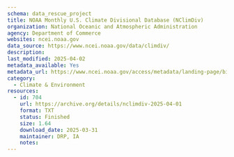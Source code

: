 ```yaml
---
schema: data_rescue_project 
title: NOAA Monthly U.S. Climate Divisional Database (NClimDiv)
organization: National Oceanic and Atmospheric Administration
agency: Department of Commerce
websites: ncei.noaa.gov
data_source: https://www.ncei.noaa.gov/data/climdiv/
description: 
last_modified: 2025-04-02
metadata_available: Yes
metadata_url: https://www.ncei.noaa.gov/access/metadata/landing-page/bin/iso?id=gov.noaa.ncdc%3aC00005
category:
  - Climate & Environment 
resources:
  - id: 704
    url: https://archive.org/details/nclimdiv-2025-04-01
    format: TXT
    status: Finished
    size: 1.64
    download_date: 2025-03-31
    maintainer: DRP, IA
    notes: 
---
```

